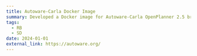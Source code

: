 ```yaml
---
title: Autoware-Carla Docker Image
summary: Developed a Docker image for Autoware-Carla OpenPlanner 2.5 bridge developed by Hatem Darweesh in order to simulate and develop autonomous driving systems.
tags:
  - RB
  - SD
date: 2024-01-01
external_link: https://autoware.org/
---
```

